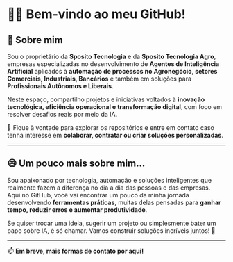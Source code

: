 # 👨‍💻 Bem-vindo ao meu GitHub!

## 🏢 Sobre mim

Sou o proprietário da **Sposito Tecnologia** e da **Sposito Tecnologia Agro**, empresas especializadas no desenvolvimento de **Agentes de Inteligência Artificial** aplicados à **automação de processos no Agronegócio, setores Comerciais, Industriais, Bancários** e também em soluções para **Profissionais Autônomos e Liberais**.

Neste espaço, compartilho projetos e iniciativas voltados à **inovação tecnológica, eficiência operacional e transformação digital**, com foco em resolver desafios reais por meio da IA.

🔗 Fique à vontade para explorar os repositórios e entre em contato caso tenha interesse em **colaborar, contratar ou criar soluções personalizadas**.

---

## 😄 Um pouco mais sobre mim...

Sou apaixonado por tecnologia, automação e soluções inteligentes que realmente fazem a diferença no dia a dia das pessoas e das empresas.  
Aqui no GitHub, você vai encontrar um pouco da minha jornada desenvolvendo **ferramentas práticas**, muitas delas pensadas para **ganhar tempo, reduzir erros e aumentar produtividade**.

Se quiser trocar uma ideia, sugerir um projeto ou simplesmente bater um papo sobre IA, é só chamar. Vamos construir soluções incríveis juntos! 🚀

---

📫 **Em breve, mais formas de contato por aqui!**
